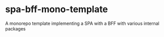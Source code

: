 # spa-bff-mono-template
A monorepo template implementing a SPA with a BFF with various internal packages
